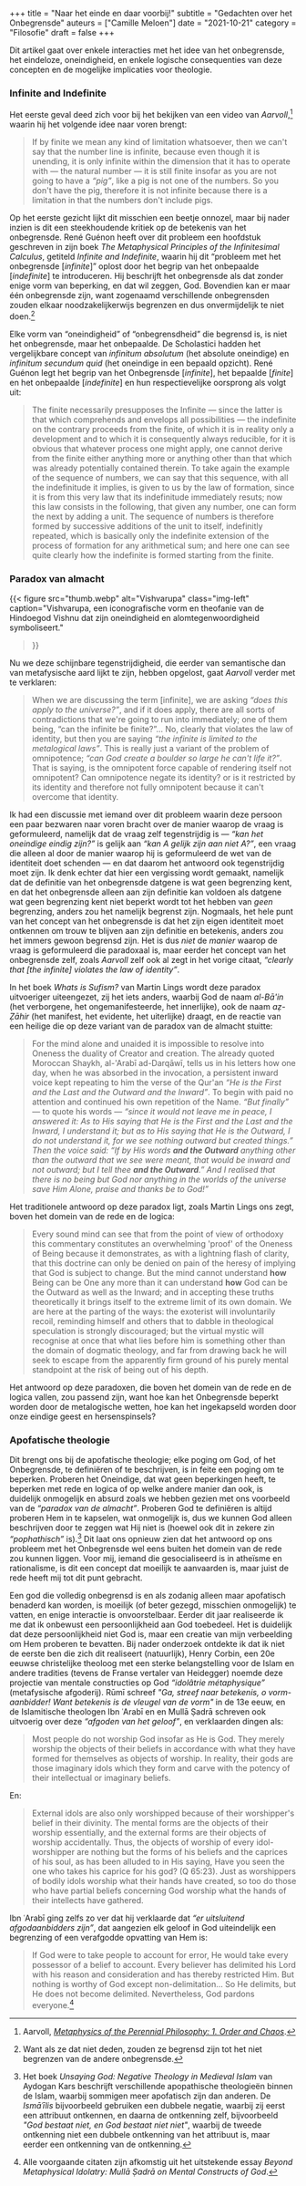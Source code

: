 +++
title    = "Naar het einde en daar voorbij!"
subtitle = "Gedachten over het Onbegrensde"
auteurs  = ["Camille Meloen"]
date     = "2021-10-21"
category = "Filosofie"
draft    = false
+++


Dit artikel gaat over enkele interacties met het idee van het onbegrensde, het eindeloze, oneindigheid, en enkele logische consequenties van deze concepten en de mogelijke implicaties voor theologie.


### Infinite and Indefinite

Het eerste geval deed zich voor bij het bekijken van een video van _Aarvoll_,[^1] waarin hij het volgende idee naar voren brengt:

>If by finite we mean any kind of limitation whatsoever, then we can't say that the number line is infinite, because even though it is unending, it is only infinite within the dimension that it has to operate with — the natural number  — it is still finite insofar as you are not going to have a _“pig”_, like a pig is not one of the numbers. So you don't have the pig, therefore it is not infinite because there is a limitation in that the numbers don't include pigs.

Op het eerste gezicht lijkt dit misschien een beetje onnozel, maar bij nader inzien is dit een steekhoudende kritiek op de betekenis van het onbegrensde. René Guénon heeft over dit probleem een hoofdstuk geschreven in zijn boek _The Metaphysical Principles of the Infinitesimal Calculus_, getiteld _Infinite and Indefinite_, waarin hij dit “probleem met het onbegrensde [_infinite_]” oplost door het begrip van het onbepaalde [_indefinite_] te introduceren. Hij beschrijft het onbegrensde als dat zonder enige vorm van beperking, en dat wil zeggen, God. Bovendien kan er maar één onbegrensde zijn, want zogenaamd verschillende onbegrensden zouden elkaar noodzakelijkerwijs begrenzen en dus onvermijdelijk te niet doen.[^2]

Elke vorm van “oneindigheid” of “onbegrensdheid” die begrensd is, is niet het onbegrensde, maar het onbepaalde. De Scholastici hadden het vergelijkbare concept van _infinitum absolutum_ (het absolute oneindige) en _infinitum secundum quid_ (het oneindige in een bepaald opzicht). René Guénon legt het begrip van het Onbegrensde [_infinite_], het bepaalde [_finite_] en het onbepaalde [_indefinite_] en hun respectievelijke oorsprong als volgt uit:

>The finite necessarily presupposes the Infinite — since the latter is that which comprehends and envelops all possibilities — the indefinite on the contrary proceeds from the finite, of which it is in reality only a development and to which it is consequently always reducible, for it is obvious that whatever process one might apply, one cannot derive from the finite either anything more or anything other than that which was already potentially contained therein. To take again the example of the sequence of numbers, we can say that this sequence, with all the indefinitude it implies, is given to us by the law of formation, since it is from this very law that its indefinitude immediately resuts; now this law consists in the following, that given any number, one can form the next by adding a unit. The sequence of numbers is therefore formed by successive additions of the unit to itself, indefinitly repeated, which is basically only the indefinite extension of the process of formation for any arithmetical sum; and here one can see quite clearly how the indefinite is formed starting from the finite.


### Paradox van almacht

{{< figure
	src="thumb.webp"
	alt="Vishvarupa"
	class="img-left"
	caption="Vishvarupa, een iconografische vorm en theofanie van de Hindoegod Vishnu dat zijn oneindigheid en alomtegenwoordigheid symboliseert."
>}}

Nu we deze schijnbare tegenstrijdigheid, die eerder van semantische dan van metafysische aard lijkt te zijn, hebben opgelost, gaat _Aarvoll_ verder met te verklaren:

>When we are discussing the term [infinite], we are asking _“does this apply to the universe?”_, and if it does apply, there are all sorts of contradictions that we're going to run into immediately; one of them being, “can the infinite be finite?”... No, clearly that violates the law of identity, but then you are saying _“the infinite is limited to the metalogical laws”_. This is really just a variant of the problem of omnipotence; _“can God create a boulder so large he can't life it?”_. That is saying, is the omnipotent force capable of rendering itself not omnipotent? Can omnipotence  negate its identity? or is it restricted by its identity and therefore not fully omnipotent because it can't overcome that identity.

Ik had een discussie met iemand over dit probleem waarin deze persoon een paar bezwaren naar voren bracht over de manier waarop de vraag is geformuleerd, namelijk dat de vraag zelf tegenstrijdig is — _“kan het oneindige eindig zijn?”_ is gelijk aan _“kan A gelijk zijn aan niet A?”_, een vraag die alleen al door de manier waarop hij is geformuleerd de wet van de identiteit doet schenden — en dat daarom het antwoord ook tegenstrijdig moet zijn. Ik denk echter dat hier een vergissing wordt gemaakt, namelijk dat de definitie van het onbegrensde datgene is wat geen begrenzing kent, en dat het onbegrensde alleen aan zijn definitie kan voldoen als datgene wat geen begrenzing kent niet beperkt wordt tot het hebben van _geen_ begrenzing, anders zou het namelijk begrenst zijn. Nogmaals, het hele punt van het concept van het onbegrensde is dat het zijn eigen identiteit moet ontkennen om trouw te blijven aan zijn definitie en betekenis, anders zou het immers gewoon begrensd zijn. Het is dus _niet_ de _manier_ waarop de vraag is geformuleerd die paradoxaal is, maar eerder het concept van het onbegrensde zelf, zoals _Aarvoll_ zelf ook al zegt in het vorige citaat, _“clearly that [the infinite] violates the law of identity”_.

In het boek _Whats is Sufism?_ van Martin Lings wordt deze paradox uitvoeriger uiteengezet, zij het iets anders, waarbij God de naam _al-Bā'in_ (het verborgene, het ongemanifesteerde, het innerlijke), ook de naam _aẓ-Ẓāhir_ (het manifest, het evidente, het uiterlijke) draagt, en de reactie van een heilige die op deze variant van de paradox van de almacht stuitte:

>For the mind alone and unaided it is impossible to resolve into Oneness the duality of Creator and creation. The already quoted Moroccan Shaykh, al-'Arabī ad-Darqāwī, tells us in his letters how one day, when he was absorbed in the invocation, a persistent inward voice kept repeating to him the verse of the Qur'an _“He is the First and the Last and the Outward and the Inward”_. To begin with paid no attention and continued his own repetition of the Name. _“But finally”_ — to quote his words — _“since it would not leave me in peace, I answered it: As to His saying that He is the First and the Last and the Inward, I understand it; but as to His saying that He is the Outward, I do not understand it, for we see nothing outward but created things.” Then the voice said: “If by His words **and the Outward** anything other than the outward that we see were meant, that would be inward and not outward; but I tell thee **and the Outward**.” And I realised that there is no being but God nor anything in the worlds of the universe save Him Alone, praise and thanks be to God!”_

Het traditionele antwoord op deze paradox ligt, zoals Martin Lings ons zegt, boven het domein van de rede en de logica:

>Every sound mind can see that from the point of view of orthodoxy this commentary constitutes an overwhelming 'proof' of the Oneness of Being because it demonstrates, as with a lightning flash of clarity, that this doctrine can only be denied on pain of the heresy of implying that God is subject to change. But the mind cannot understand **how** Being can be One any more than it can understand **how** God can be the Outward as well as the Inward; and in accepting these truths theoretically it brings itself to the extreme limit of its own domain. We are here at the parting of the ways: the exoterist will involuntarily recoil, reminding himself and others that to dabble in theological speculation is strongly discouraged; but the virtual mystic will recognise at once that what lies before him is something other than the domain of dogmatic theology, and far from drawing back he will seek to escape from the apparently firm ground of his purely mental standpoint at the risk of being out of his depth.

Het antwoord op deze paradoxen, die boven het domein van de rede en de logica vallen, zou passend zijn, want hoe kan het Onbegrensde beperkt worden door de metalogische wetten, hoe kan het ingekapseld worden door onze eindige geest en hersenspinsels?


### Apofatische theologie

Dit brengt ons bij de apofatische theologie; elke poging om God, of het Onbegrensde, te definiëren of te beschrijven, is in feite een poging om te beperken. Proberen het Oneindige, dat wat geen beperkingen heeft, te beperken met rede en logica of op welke andere manier dan ook, is duidelijk onmogelijk en absurd zoals we hebben gezien met ons voorbeeld van de _“paradox van de almacht”_. Proberen God te definiëren is altijd proberen Hem in te kapselen, wat onmogelijk is, dus we kunnen God alleen beschrijven door te zeggen wat Hij niet is (hoewel ook dit in zekere zin _“pophathisch”_ is).[^3] Dit laat ons opnieuw zien dat het antwoord op ons probleem met het Onbegrensde wel eens buiten het domein van de rede zou kunnen liggen. Voor mij, iemand die gesocialiseerd is in atheïsme en rationalisme, is dit een concept dat moeilijk te aanvaarden is, maar juist de rede heeft mij tot dit punt gebracht.

Een god die volledig onbegrensd is en als zodanig alleen maar apofatisch benaderd kan worden, is moeilijk (of beter gezegd, misschien onmogelijk) te vatten, en enige interactie is onvoorstelbaar. Eerder dit jaar realiseerde ik me dat ik onbewust een persoonlijkheid aan God toebedeel. Het is duidelijk dat deze persoonlijkheid niet God is, maar een creatie van mijn verbeelding om Hem proberen te bevatten. Bij nader onderzoek ontdekte ik dat ik niet de eerste ben die zich dit realiseert (natuurlijk), Henry Corbin, een 20e eeuwse christelijke theoloog met een sterke belangstelling voor de Islam en andere tradities (tevens de Franse vertaler van Heidegger) noemde deze projectie van mentale constructies op God _“idolâtrie métaphysique”_ (metafysische afgoderij). Rūmī schreef _"Ga, streef naar betekenis, o vorm-aanbidder! Want betekenis is de vleugel van de vorm"_ in de 13e eeuw, en de Islamitische theologen Ibn ʿArabī en en Mullā Ṣadrā schreven ook uitvoerig over deze _“afgoden van het geloof”_, en verklaarden dingen als:

>Most people do not worship God insofar as He is God. They merely worship the objects of their beliefs in accordance with what they have formed for themselves as objects of worship. In reality, their gods are those imaginary idols which they form and carve with the potency of their intellectual or imaginary beliefs.

En:

>External idols are also only worshipped because of their worshipper's belief in their divinity. The mental forms are the objects of their worship essentially, and the external forms are their objects of worship accidentally. Thus, the objects of worship of every idol-worshipper are nothing but the forms of his beliefs and the caprices of his soul, as has been alluded to in His saying, Have you seen the one who takes his caprice for his god? (Q 65:23). Just as worshippers of bodily idols worship what their hands have created, so too do those who have partial beliefs concerning God worship what the hands of their intellects have gathered.

Ibn ʿArabī ging zelfs zo ver dat hij verklaarde dat _“er uitsluitend afgodaanbidders zijn”_, dat aangezien elk geloof in God uiteindelijk een begrenzing of een verafgodde opvatting van Hem is:

>If God were to take people to account for error, He would take every possessor of a belief to account. Every believer has delimited his Lord with his reason and consideration and has thereby restricted Him. But nothing is worthy of God except non-delimitation... So He delimits, but He does not become delimited. Nevertheless, God pardons everyone.[^4]



[^1]: Aarvoll, _[Metaphysics of the Perennial Philosophy: 1. Order and Chaos](https://youtu.be/nUH6wlVM3sM)_.

[^2]: Want als ze dat niet deden, zouden ze begrensd zijn tot het niet begrenzen van de andere onbegrensde.

[^3]: Het boek _Unsaying God: Negative Theology in Medieval Islam_ van Aydogan Kars beschrijft verschillende apopathische theologieën binnen de Islam, waarbij sommigen meer apofatisch zijn dan anderen. De _Ismāʿīlis_ bijvoorbeeld gebruiken een dubbele negatie, waarbij zij eerst een attribuut ontkennen, en daarna de ontkenning zelf, bijvoorbeeld _"God bestaat niet, en God bestaat niet niet"_, waarbij de tweede ontkenning niet een dubbele ontkenning van het attribuut is, maar eerder een ontkenning van de ontkenning.

[^4]: Alle voorgaande citaten zijn afkomstig uit het uitstekende essay _Beyond Metaphysical Idolatry: Mullā Ṣadrā on Mental Constructs of God_.
